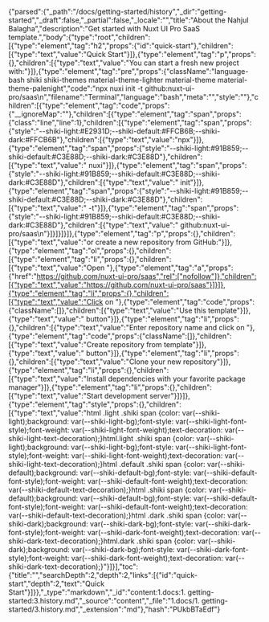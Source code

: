 {"parsed":{"_path":"/docs/getting-started/history","_dir":"getting-started","_draft":false,"_partial":false,"_locale":"","title":"About the Nahjul Balagha","description":"Get started with Nuxt UI Pro SaaS template.","body":{"type":"root","children":[{"type":"element","tag":"h2","props":{"id":"quick-start"},"children":[{"type":"text","value":"Quick Start"}]},{"type":"element","tag":"p","props":{},"children":[{"type":"text","value":"You can start a fresh new project with:"}]},{"type":"element","tag":"pre","props":{"className":"language-bash shiki shiki-themes material-theme-lighter material-theme material-theme-palenight","code":"npx nuxi init -t github:nuxt-ui-pro/saas\n","filename":"Terminal","language":"bash","meta":"","style":""},"children":[{"type":"element","tag":"code","props":{"__ignoreMap":""},"children":[{"type":"element","tag":"span","props":{"class":"line","line":1},"children":[{"type":"element","tag":"span","props":{"style":"--shiki-light:#E2931D;--shiki-default:#FFCB6B;--shiki-dark:#FFCB6B"},"children":[{"type":"text","value":"npx"}]},{"type":"element","tag":"span","props":{"style":"--shiki-light:#91B859;--shiki-default:#C3E88D;--shiki-dark:#C3E88D"},"children":[{"type":"text","value":" nuxi"}]},{"type":"element","tag":"span","props":{"style":"--shiki-light:#91B859;--shiki-default:#C3E88D;--shiki-dark:#C3E88D"},"children":[{"type":"text","value":" init"}]},{"type":"element","tag":"span","props":{"style":"--shiki-light:#91B859;--shiki-default:#C3E88D;--shiki-dark:#C3E88D"},"children":[{"type":"text","value":" -t"}]},{"type":"element","tag":"span","props":{"style":"--shiki-light:#91B859;--shiki-default:#C3E88D;--shiki-dark:#C3E88D"},"children":[{"type":"text","value":" github:nuxt-ui-pro/saas\n"}]}]}]}]},{"type":"element","tag":"p","props":{},"children":[{"type":"text","value":"or create a new repository from GitHub:"}]},{"type":"element","tag":"ol","props":{},"children":[{"type":"element","tag":"li","props":{},"children":[{"type":"text","value":"Open "},{"type":"element","tag":"a","props":{"href":"https://github.com/nuxt-ui-pro/saas","rel":["nofollow"]},"children":[{"type":"text","value":"https://github.com/nuxt-ui-pro/saas"}]}]},{"type":"element","tag":"li","props":{},"children":[{"type":"text","value":"Click on "},{"type":"element","tag":"code","props":{"className":[]},"children":[{"type":"text","value":"Use this template"}]},{"type":"text","value":" button"}]},{"type":"element","tag":"li","props":{},"children":[{"type":"text","value":"Enter repository name and click on "},{"type":"element","tag":"code","props":{"className":[]},"children":[{"type":"text","value":"Create repository from template"}]},{"type":"text","value":" button"}]},{"type":"element","tag":"li","props":{},"children":[{"type":"text","value":"Clone your new repository"}]},{"type":"element","tag":"li","props":{},"children":[{"type":"text","value":"Install dependencies with your favorite package manager"}]},{"type":"element","tag":"li","props":{},"children":[{"type":"text","value":"Start development server"}]}]},{"type":"element","tag":"style","props":{},"children":[{"type":"text","value":"html .light .shiki span {color: var(--shiki-light);background: var(--shiki-light-bg);font-style: var(--shiki-light-font-style);font-weight: var(--shiki-light-font-weight);text-decoration: var(--shiki-light-text-decoration);}html.light .shiki span {color: var(--shiki-light);background: var(--shiki-light-bg);font-style: var(--shiki-light-font-style);font-weight: var(--shiki-light-font-weight);text-decoration: var(--shiki-light-text-decoration);}html .default .shiki span {color: var(--shiki-default);background: var(--shiki-default-bg);font-style: var(--shiki-default-font-style);font-weight: var(--shiki-default-font-weight);text-decoration: var(--shiki-default-text-decoration);}html .shiki span {color: var(--shiki-default);background: var(--shiki-default-bg);font-style: var(--shiki-default-font-style);font-weight: var(--shiki-default-font-weight);text-decoration: var(--shiki-default-text-decoration);}html .dark .shiki span {color: var(--shiki-dark);background: var(--shiki-dark-bg);font-style: var(--shiki-dark-font-style);font-weight: var(--shiki-dark-font-weight);text-decoration: var(--shiki-dark-text-decoration);}html.dark .shiki span {color: var(--shiki-dark);background: var(--shiki-dark-bg);font-style: var(--shiki-dark-font-style);font-weight: var(--shiki-dark-font-weight);text-decoration: var(--shiki-dark-text-decoration);}"}]}],"toc":{"title":"","searchDepth":2,"depth":2,"links":[{"id":"quick-start","depth":2,"text":"Quick Start"}]}},"_type":"markdown","_id":"content:1.docs:1. getting-started:3.history.md","_source":"content","_file":"1.docs/1. getting-started/3.history.md","_extension":"md"},"hash":"PUkbBTaEdf"}